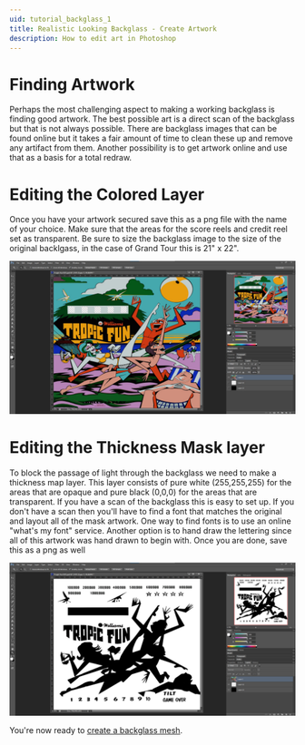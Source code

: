 ```yaml
---
uid: tutorial_backglass_1
title: Realistic Looking Backglass - Create Artwork
description: How to edit art in Photoshop
---
```


# Finding Artwork

Perhaps the most challenging aspect to making a working backglass is finding good artwork.  The best possible art is a direct scan of the backglass but that is not always possible.  There are backglass images that can be found online but it takes a fair amount of time to clean these up and remove any artifact from them.  Another possibility is to get artwork online and use that as a basis for a total redraw.

# Editing the Colored Layer

Once you have your artwork secured save this as a png file with the name of your choice.   Make sure that the areas for the score reels and credit reel set as transparent.  Be sure to size the backglass image to the size of the original backlgass, in the case of Grand Tour this is 21" x 22".

![Color Edit](FullColorBG.jpg)

# Editing the Thickness Mask layer

To block the passage of light through the backglass we need to make a thickness map layer.  This layer consists of pure white (255,255,255) for the areas that are opaque and pure black (0,0,0) for the areas that are transparent.  If you have a scan of the backglass this is easy to set up.  If you don't have a scan then you'll have to find a font that matches the original and layout all of the mask artwork.  One way to find fonts is to use an online "what's my font" service.  Another option is to hand draw the lettering since all of this artwork was hand drawn to begin with.  Once you are done, save this as a png as well

![Thickness Mask Edit](ThicknessMap.jpg)

You're now ready to [create a backglass mesh](xref:tutorial_backglass_2).
